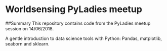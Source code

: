 # Worldsensing PyLadies meetup
##Summary
This repository contains code from the PyLadies meetup session on 14/06/2018.

A gentle introduction to data science tools with Python: Pandas, matplotlib, seaborn and sklearn.